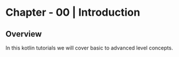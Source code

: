 # Chapter - 00 | Introduction

## Overview

In this kotlin tutorials we will cover basic to advanced level concepts.

